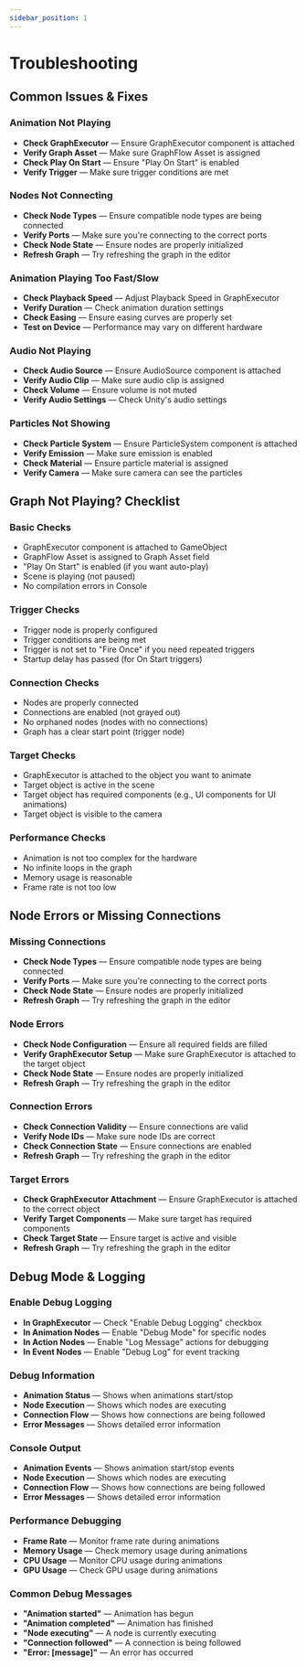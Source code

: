 ```yaml
---
sidebar_position: 1
---
```


# Troubleshooting

## Common Issues & Fixes

### Animation Not Playing
- **Check GraphExecutor** — Ensure GraphExecutor component is attached
- **Verify Graph Asset** — Make sure GraphFlow Asset is assigned
- **Check Play On Start** — Ensure "Play On Start" is enabled
- **Verify Trigger** — Make sure trigger conditions are met

### Nodes Not Connecting
- **Check Node Types** — Ensure compatible node types are being connected
- **Verify Ports** — Make sure you're connecting to the correct ports
- **Check Node State** — Ensure nodes are properly initialized
- **Refresh Graph** — Try refreshing the graph in the editor

### Animation Playing Too Fast/Slow
- **Check Playback Speed** — Adjust Playback Speed in GraphExecutor
- **Verify Duration** — Check animation duration settings
- **Check Easing** — Ensure easing curves are properly set
- **Test on Device** — Performance may vary on different hardware

### Audio Not Playing
- **Check Audio Source** — Ensure AudioSource component is attached
- **Verify Audio Clip** — Make sure audio clip is assigned
- **Check Volume** — Ensure volume is not muted
- **Verify Audio Settings** — Check Unity's audio settings

### Particles Not Showing
- **Check Particle System** — Ensure ParticleSystem component is attached
- **Verify Emission** — Make sure emission is enabled
- **Check Material** — Ensure particle material is assigned
- **Verify Camera** — Make sure camera can see the particles

## Graph Not Playing? Checklist

### Basic Checks
- GraphExecutor component is attached to GameObject
- GraphFlow Asset is assigned to Graph Asset field
- "Play On Start" is enabled (if you want auto-play)
- Scene is playing (not paused)
- No compilation errors in Console

### Trigger Checks
- Trigger node is properly configured
- Trigger conditions are being met
- Trigger is not set to "Fire Once" if you need repeated triggers
- Startup delay has passed (for On Start triggers)

### Connection Checks
- Nodes are properly connected
- Connections are enabled (not grayed out)
- No orphaned nodes (nodes with no connections)
- Graph has a clear start point (trigger node)

### Target Checks
- GraphExecutor is attached to the object you want to animate
- Target object is active in the scene
- Target object has required components (e.g., UI components for UI animations)
- Target object is visible to the camera

### Performance Checks
- Animation is not too complex for the hardware
- No infinite loops in the graph
- Memory usage is reasonable
- Frame rate is not too low

## Node Errors or Missing Connections

### Missing Connections
- **Check Node Types** — Ensure compatible node types are being connected
- **Verify Ports** — Make sure you're connecting to the correct ports
- **Check Node State** — Ensure nodes are properly initialized
- **Refresh Graph** — Try refreshing the graph in the editor

### Node Errors
- **Check Node Configuration** — Ensure all required fields are filled
- **Verify GraphExecutor Setup** — Make sure GraphExecutor is attached to the target object
- **Check Node State** — Ensure nodes are properly initialized
- **Refresh Graph** — Try refreshing the graph in the editor

### Connection Errors
- **Check Connection Validity** — Ensure connections are valid
- **Verify Node IDs** — Make sure node IDs are correct
- **Check Connection State** — Ensure connections are enabled
- **Refresh Graph** — Try refreshing the graph in the editor

### Target Errors
- **Check GraphExecutor Attachment** — Ensure GraphExecutor is attached to the correct object
- **Verify Target Components** — Make sure target has required components
- **Check Target State** — Ensure target is active and visible
- **Refresh Graph** — Try refreshing the graph in the editor

## Debug Mode & Logging

### Enable Debug Logging
- **In GraphExecutor** — Check "Enable Debug Logging" checkbox
- **In Animation Nodes** — Enable "Debug Mode" for specific nodes
- **In Action Nodes** — Enable "Log Message" actions for debugging
- **In Event Nodes** — Enable "Debug Log" for event tracking

### Debug Information
- **Animation Status** — Shows when animations start/stop
- **Node Execution** — Shows which nodes are executing
- **Connection Flow** — Shows how connections are being followed
- **Error Messages** — Shows detailed error information

### Console Output
- **Animation Events** — Shows animation start/stop events
- **Node Execution** — Shows which nodes are executing
- **Connection Flow** — Shows how connections are being followed
- **Error Messages** — Shows detailed error information

### Performance Debugging
- **Frame Rate** — Monitor frame rate during animations
- **Memory Usage** — Check memory usage during animations
- **CPU Usage** — Monitor CPU usage during animations
- **GPU Usage** — Check GPU usage during animations

### Common Debug Messages
- **"Animation started"** — Animation has begun
- **"Animation completed"** — Animation has finished
- **"Node executing"** — A node is currently executing
- **"Connection followed"** — A connection is being followed
- **"Error: [message]"** — An error has occurred